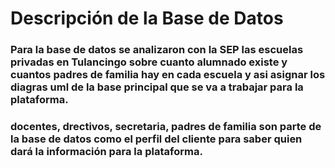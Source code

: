 # Descripción de la Base de Datos

### Para la base de datos se analizaron con la SEP las escuelas privadas en Tulancingo sobre cuanto alumnado existe y cuantos padres de familia hay en cada escuela y asi asignar los diagras uml de la base principal que se va a trabajar para la plataforma.
### docentes, drectivos, secretaria, padres de familia son parte de la base de datos como el perfil del cliente para saber quien dará la información para la plataforma.
